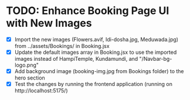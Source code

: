# TODO: Enhance Booking Page UI with New Images

- [x] Import the new images (Flowers.avif, Idi-dosha.jpg, Meduwada.jpg) from ../assets/Bookings/ in Booking.jsx
- [x] Update the default images array in Booking.jsx to use the imported images instead of HampiTemple, Kundamundi, and "/Navbar-bg-logo.png"
- [x] Add background image (booking-img.jpg from Bookings folder) to the hero section
- [x] Test the changes by running the frontend application (running on http://localhost:5175/)
